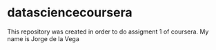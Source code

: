 datasciencecoursera
===================
This repository was created in order to do assigment 1 of coursera.
My name is Jorge de la Vega
